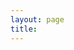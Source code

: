 ```yaml
---
layout: page
title: 
---
```

<div id="machina-config"
     data-machine-settings="{{ site.machine | jsonify | escape }}"
     data-github-settings="{{ site.github_settings | jsonify | escape }}"
     data-app-settings="{{ site.app | jsonify | escape }}"
     data-lm-settings="{{ site.lm | jsonify | escape }}"
     data-worker-url="{{ '/assets/js/' | append: site.app.worker_name | relative_url }}"
     style="display:none;">
</div>

<div id="tokenPopupOverlay" class="popup-overlay" style="display: none;">
    <div class="popup">
        <h3>Enter your identification (API) token</h3>
        <input type="text" id="tokenPopupInput" placeholder="Paste your API token here, it will be used until the end of this session...">
        <div style="margin-top: 10px;">
            <button id="tokenPopupSaveButton" style="margin-right: 10px;">Use this token, go on</button>
            <button id="tokenPopupCancelButton">Cancel</button>
        </div>
    </div>
</div>

<div id="loading-overlay" class="popup-overlay" style="display: none;">
    <div class="popup">
        <h4>{{ site.machine.name }} is thingking...</h4>
    </div>
</div>

<div id="dialogue-content-wrapper"></div>

<textarea id="dialogue-editor-textarea" class="form-control" style="display: none;"></textarea>

<div id="file-picker-container" style="display: none;">
  <button id="chooseFileButton" class="btn btn-primary">Choose File to Load Dialogue</button>
</div>

<script src="{{ '/assets/js/storage.js' | relative_url }}"></script>